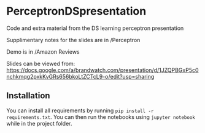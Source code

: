 # PerceptronDSpresentation

Code and extra material from the DS learning perceptron presentation

Supplimentary notes for the slides are in /Perceptron

Demo is in /Amazon Reviews

Slides can be viewed from:
https://docs.google.com/a/brandwatch.com/presentation/d/1JZQPBGxP5c0nchkmqg2pxkKvGRs656bkoLtZCTcL9-o/edit?usp=sharing

## Installation

You can install all requirements by running `pip install -r requirements.txt`.
You can then run the notebooks using `jupyter notebook` while in the project folder.
